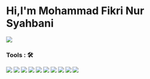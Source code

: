 # Hi,I'm Mohammad Fikri Nur Syahbani

![](https://readme-typing-svg.herokuapp.com?lines=Data+Scientist;AI+Engineer;)



### Tools : 🛠

<img src="https://img.shields.io/badge/python%20-%2314354C.svg?&style=for-the-badge&logo=python&logoColor=white"> <img src="https://img.shields.io/badge/javascript%20-%23323330.svg?&style=for-the-badge&logo=javascript&logoColor=%23F7DF1E">   <img src="https://img.shields.io/badge/PHP%20-%23777BB4.svg?&style=for-the-badge&logo=php&logoColor=white">  <img src="https://img.shields.io/badge/HTML5-E34F26?style=for-the-badge&logo=html5&logoColor=white"> <img src="https://img.shields.io/badge/CSS3-1572B6?style=for-the-badge&logo=css3&logoColor=white">  <img src="https://img.shields.io/badge/Laravel-FF2D20?style=for-the-badge&logo=laravel&logoColor=white"> <img src="https://img.shields.io/badge/MySQL-00000F?style=for-the-badge&logo=mysql&logoColor=white"> <img src="https://img.shields.io/badge/PyTorch-00000F?style=for-the-badge&logo=pytorch&logoColor=white"> <img src="https://img.shields.io/badge/Pandas-00000F?style=for-the-badge&logo=pandas&logoColor=white"> <img src="https://img.shields.io/badge/Tensorflow-00000F?style=for-the-badge&logo=tensorflow&logoColor=white">


